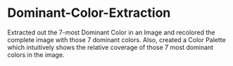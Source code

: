 # Dominant-Color-Extraction
Extracted out the 7-most Dominant Color in an Image and recolored the complete image with those 7 dominant colors. Also, created a Color Palette which intuitively shows the relative coverage of those 7 most dominant colors in the image.
